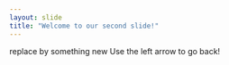 ```yaml
---
layout: slide
title: "Welcome to our second slide!"
---
```

replace by something new
Use the left arrow to go back!
